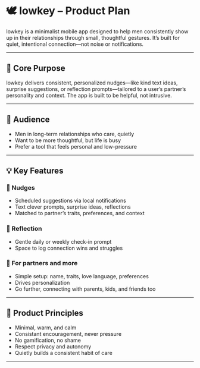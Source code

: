 # 🕊️ lowkey – Product Plan

lowkey is a minimalist mobile app designed to help men consistently show up in their relationships through small, thoughtful gestures. It’s built for quiet, intentional connection—not noise or notifications.

---

## 🌱 Core Purpose

lowkey delivers consistent, personalized nudges—like kind text ideas, surprise suggestions, or reflection prompts—tailored to a user’s partner’s personality and context. The app is built to be helpful, not intrusive.

---

## 👤 Audience

- Men in long-term relationships who care, quietly
- Want to be more thoughtful, but life is busy
- Prefer a tool that feels personal and low-pressure

---

## 💡 Key Features

### 🔔 Nudges
- Scheduled suggestions via local notifications
- Text clever prompts, surprise ideas, reflections
- Matched to partner’s traits, preferences, and context

### 📔 Reflection
- Gentle daily or weekly check-in prompt
- Space to log connection wins and struggles

### 🧩 For partners and more
- Simple setup: name, traits, love language, preferences
- Drives personalization
- Go further, connecting with parents, kids, and friends too

---

## 🧭 Product Principles

- Minimal, warm, and calm
- Consistant encouragement, never pressure
- No gamification, no shame
- Respect privacy and autonomy
- Quietly builds a consistent habit of care

---